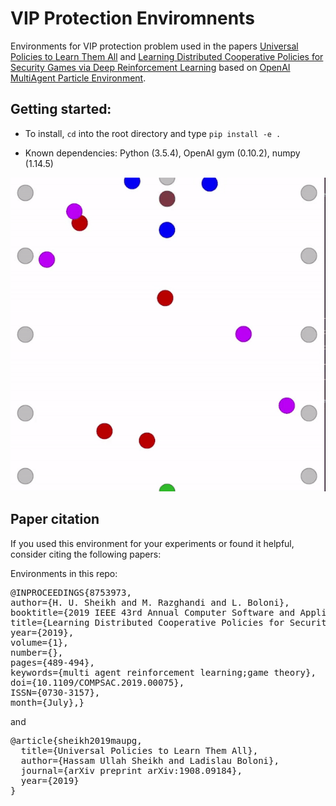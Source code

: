 # VIP Protection Enviromnents
Environments for VIP protection problem used in the papers [Universal Policies to Learn Them All](https://arxiv.org/abs/1908.09184) and [Learning Distributed Cooperative Policies for Security Games via Deep Reinforcement Learning](https://ieeexplore.ieee.org/document/8753973) based on [OpenAI MultiAgent Particle Environment](https://github.com/openai/multiagent-particle-envs).

## Getting started:

- To install, `cd` into the root directory and type `pip install -e .`

- Known dependencies: Python (3.5.4), OpenAI gym (0.10.2), numpy (1.14.5)

![Shopping Mall](/multiagent/images/shopping_mall.gif)



## Paper citation

If you used this environment for your experiments or found it helpful, consider citing the following papers:

Environments in this repo:
<pre>
@INPROCEEDINGS{8753973,  
author={H. U. Sheikh and M. Razghandi and L. Boloni},  
booktitle={2019 IEEE 43rd Annual Computer Software and Applications Conference (COMPSAC)},  
title={Learning Distributed Cooperative Policies for Security Games via Deep Reinforcement Learning},  
year={2019},  
volume={1},  
number={},  
pages={489-494},  
keywords={multi agent reinforcement learning;game theory},  
doi={10.1109/COMPSAC.2019.00075},  
ISSN={0730-3157},  
month={July},}
</pre>

and

<pre>
@article{sheikh2019maupg,
  title={Universal Policies to Learn Them All},
  author={Hassam Ullah Sheikh and Ladislau Boloni},
  journal={arXiv preprint arXiv:1908.09184},
  year={2019}
}
</pre>
